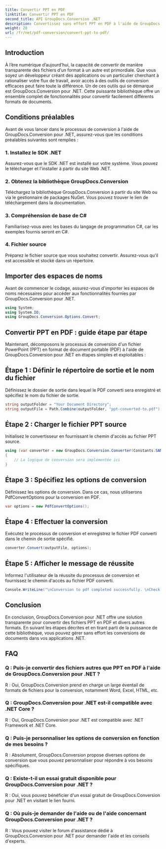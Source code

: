 ```yaml
---
title: Convertir PPT en PDF
linktitle: Convertir PPT en PDF
second_title: API GroupDocs.Conversion .NET
description: Convertissez sans effort PPT en PDF à l'aide de GroupDocs.Conversion pour .NET. Profitez d'une conversion transparente de documents avec des options personnalisables.
weight: 28
url: /fr/net/pdf-conversion/convert-ppt-to-pdf/
---
```

## Introduction
À l’ère numérique d’aujourd’hui, la capacité de convertir de manière transparente des fichiers d’un format à un autre est primordiale. Que vous soyez un développeur créant des applications ou un particulier cherchant à rationaliser votre flux de travail, avoir accès à des outils de conversion efficaces peut faire toute la différence. Un de ces outils qui se démarque est GroupDocs.Conversion pour .NET. Cette puissante bibliothèque offre un ensemble complet de fonctionnalités pour convertir facilement différents formats de documents.
## Conditions préalables
Avant de vous lancer dans le processus de conversion à l'aide de GroupDocs.Conversion pour .NET, assurez-vous que les conditions préalables suivantes sont remplies :
### 1. Installez le SDK .NET
Assurez-vous que le SDK .NET est installé sur votre système. Vous pouvez le télécharger et l'installer à partir du site Web .NET.
### 2. Obtenez la bibliothèque GroupDocs.Conversion
Téléchargez la bibliothèque GroupDocs.Conversion à partir du site Web ou via le gestionnaire de packages NuGet. Vous pouvez trouver le lien de téléchargement dans la documentation.
### 3. Compréhension de base de C#
Familiarisez-vous avec les bases du langage de programmation C#, car les exemples fournis seront en C#.
### 4. Fichier source
Préparez le fichier source que vous souhaitez convertir. Assurez-vous qu'il est accessible et stocké dans un répertoire.

## Importer des espaces de noms
Avant de commencer le codage, assurez-vous d'importer les espaces de noms nécessaires pour accéder aux fonctionnalités fournies par GroupDocs.Conversion pour .NET.
```csharp
using System;
using System.IO;
using GroupDocs.Conversion.Options.Convert;
```
## Convertir PPT en PDF : guide étape par étape
Maintenant, décomposons le processus de conversion d'un fichier PowerPoint (PPT) en format de document portable (PDF) à l'aide de GroupDocs.Conversion pour .NET en étapes simples et exploitables :
## Étape 1 : Définir le répertoire de sortie et le nom du fichier
Définissez le dossier de sortie dans lequel le PDF converti sera enregistré et spécifiez le nom du fichier de sortie.
```csharp
string outputFolder = "Your Document Directory";
string outputFile = Path.Combine(outputFolder, "ppt-converted-to.pdf");
```
## Étape 2 : Charger le fichier PPT source
Initialisez le convertisseur en fournissant le chemin d'accès au fichier PPT source.
```csharp
using (var converter = new GroupDocs.Conversion.Converter(Constants.SAMPLE_PPT))
{
    // La logique de conversion sera implémentée ici
}
```
## Étape 3 : Spécifiez les options de conversion
Définissez les options de conversion. Dans ce cas, nous utiliserons PdfConvertOptions pour la conversion en PDF.
```csharp
var options = new PdfConvertOptions();
```
## Étape 4 : Effectuer la conversion
Exécutez le processus de conversion et enregistrez le fichier PDF converti dans le chemin de sortie spécifié.
```csharp
converter.Convert(outputFile, options);
```
## Étape 5 : Afficher le message de réussite
Informez l'utilisateur de la réussite du processus de conversion et fournissez le chemin d'accès au fichier PDF converti.
```csharp
Console.WriteLine("\nConversion to pdf completed successfully. \nCheck output in {0}", outputFolder);
```

## Conclusion
En conclusion, GroupDocs.Conversion pour .NET offre une solution transparente pour convertir des fichiers PPT en PDF et divers autres formats. En suivant les étapes décrites et en tirant parti de la puissance de cette bibliothèque, vous pouvez gérer sans effort les conversions de documents dans vos applications .NET.
## FAQ
### Q : Puis-je convertir des fichiers autres que PPT en PDF à l'aide de GroupDocs.Conversion pour .NET ?
R : Oui, GroupDocs.Conversion prend en charge un large éventail de formats de fichiers pour la conversion, notamment Word, Excel, HTML, etc.
### Q : GroupDocs.Conversion pour .NET est-il compatible avec .NET Core ?
R : Oui, GroupDocs.Conversion pour .NET est compatible avec .NET Framework et .NET Core.
### Q : Puis-je personnaliser les options de conversion en fonction de mes besoins ?
R : Absolument, GroupDocs.Conversion propose diverses options de conversion que vous pouvez personnaliser pour répondre à vos besoins spécifiques.
### Q : Existe-t-il un essai gratuit disponible pour GroupDocs.Conversion pour .NET ?
R : Oui, vous pouvez bénéficier d'un essai gratuit de GroupDocs.Conversion pour .NET en visitant le lien fourni.
### Q : Où puis-je demander de l'aide ou de l'aide concernant GroupDocs.Conversion pour .NET ?
R : Vous pouvez visiter le forum d'assistance dédié à GroupDocs.Conversion pour .NET pour demander l'aide et les conseils d'experts.